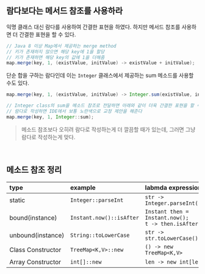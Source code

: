 ## 람다보다는 메서드 참조를 사용하라  

익명 클래스 대신 람다를 사용하여 간결한 표현을 하였다. 하지만 메서드 참조를 사용하면 더 간결한 표현을 할 수 있다.  

``` java
// Java 8 이상 Map에서 제공하는 merge method
// 키가 존재하지 않으면 해당 key에 1을 할당
// 키가 존재하면 해당 key의 값에 1을 더해줌
map.merge(key, 1, (existValue, initValue) -> existValue + initValue);
```

단순 합을 구하는 람다인데 이는 ```Integer``` 클래스에서 제공하는 sum 메소드를 사용할 수도 있다.  

``` java
map.merge(key, 1, (existValue, initValue) -> Integer.sum(existValue, initValue));

// Integer class의 sum을 메소드 참조로 전달하면 아래와 같이 더욱 간결한 표현을 할 수 있다
// 람다로 작성하면 IDE에서 보통 노란색으로 교정 제안을 해준다
map.merge(key, 1, Integer::sum);
```

> 메소드 참조보다 오히려 람다로 작성하는게 더 깔끔할 때가 있는데, 그러면 그냥 람다로 작성하는게 맞다.

<br/>

## 메소드 참조 정리  

|type|example|labmda expression|
|:--|:--|:--|
|static|```Integer::parseInt```|```str -> Integer.parseInt(str)```|
|bound(instance)|```Instant.now()::isAfter```|```Instant then = Instant.now();```<br/>```t -> then.isAfter(t)```|
|unbound(instance)|```String::toLowerCase```|```str -> str.toLowerCase()```|
|Class Constructor|```TreeMap<K,V>::new```|```() -> new TreeMap<K,V>```|
|Array Constructor|```int[]::new```|```len -> new int[len]```|